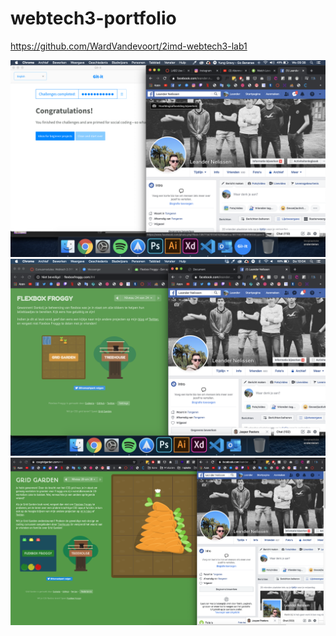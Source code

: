 # webtech3-portfolio

https://github.com/WardVandevoort/2imd-webtech3-lab1

![Git-It](https://github.com/leandernelissen/webtech3-portfolio/blob/master/screenshot_gitit.png "Git-It proof")
![Froggy](https://github.com/leandernelissen/webtech3-portfolio/blob/master/screenshot_froggy.png "Froggy proof")
![Garden](https://github.com/leandernelissen/webtech3-portfolio/blob/master/screenshot_garden.png "Garden proof")
